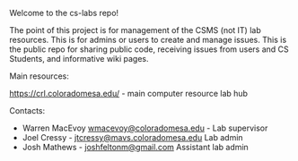 Welcome to the cs-labs repo!

The point of this project is for management of the CSMS (not IT) lab resources.  This is for admins or users to
create and manage issues. This is the public repo for sharing public code, receiving issues from users and CS Students, and informative wiki pages.

Main resources:

https://crl.coloradomesa.edu/ - main computer resource lab hub


Contacts:

* Warren MacEvoy wmacevoy@coloradomesa.edu - Lab supervisor
* Joel Cressy - jtcressy@mavs.coloradomesa.edu Lab admin
* Josh Mathews - joshfeltonm@gmail.com Assistant lab admin

